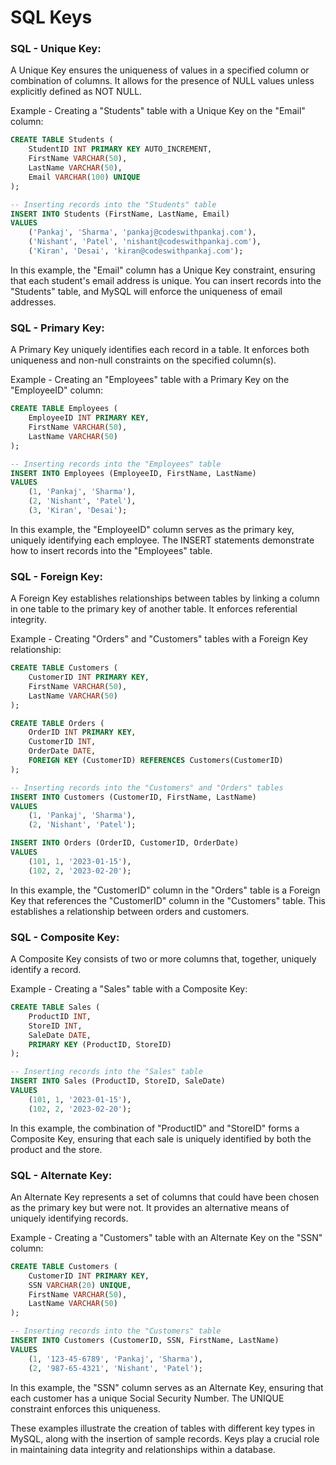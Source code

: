 # SQL Keys

### SQL - Unique Key:

A Unique Key ensures the uniqueness of values in a specified column or combination of columns. It allows for the presence of NULL values unless explicitly defined as NOT NULL.

Example - Creating a "Students" table with a Unique Key on the "Email" column:

```sql
CREATE TABLE Students (
    StudentID INT PRIMARY KEY AUTO_INCREMENT,
    FirstName VARCHAR(50),
    LastName VARCHAR(50),
    Email VARCHAR(100) UNIQUE
);

-- Inserting records into the "Students" table
INSERT INTO Students (FirstName, LastName, Email)
VALUES
    ('Pankaj', 'Sharma', 'pankaj@codeswithpankaj.com'),
    ('Nishant', 'Patel', 'nishant@codeswithpankaj.com'),
    ('Kiran', 'Desai', 'kiran@codeswithpankaj.com');
```

In this example, the "Email" column has a Unique Key constraint, ensuring that each student's email address is unique. You can insert records into the "Students" table, and MySQL will enforce the uniqueness of email addresses.

### SQL - Primary Key:

A Primary Key uniquely identifies each record in a table. It enforces both uniqueness and non-null constraints on the specified column(s).

Example - Creating an "Employees" table with a Primary Key on the "EmployeeID" column:

```sql
CREATE TABLE Employees (
    EmployeeID INT PRIMARY KEY,
    FirstName VARCHAR(50),
    LastName VARCHAR(50)
);

-- Inserting records into the "Employees" table
INSERT INTO Employees (EmployeeID, FirstName, LastName)
VALUES
    (1, 'Pankaj', 'Sharma'),
    (2, 'Nishant', 'Patel'),
    (3, 'Kiran', 'Desai');
```

In this example, the "EmployeeID" column serves as the primary key, uniquely identifying each employee. The INSERT statements demonstrate how to insert records into the "Employees" table.

### SQL - Foreign Key:

A Foreign Key establishes relationships between tables by linking a column in one table to the primary key of another table. It enforces referential integrity.

Example - Creating "Orders" and "Customers" tables with a Foreign Key relationship:

```sql
CREATE TABLE Customers (
    CustomerID INT PRIMARY KEY,
    FirstName VARCHAR(50),
    LastName VARCHAR(50)
);

CREATE TABLE Orders (
    OrderID INT PRIMARY KEY,
    CustomerID INT,
    OrderDate DATE,
    FOREIGN KEY (CustomerID) REFERENCES Customers(CustomerID)
);

-- Inserting records into the "Customers" and "Orders" tables
INSERT INTO Customers (CustomerID, FirstName, LastName)
VALUES
    (1, 'Pankaj', 'Sharma'),
    (2, 'Nishant', 'Patel');

INSERT INTO Orders (OrderID, CustomerID, OrderDate)
VALUES
    (101, 1, '2023-01-15'),
    (102, 2, '2023-02-20');
```

In this example, the "CustomerID" column in the "Orders" table is a Foreign Key that references the "CustomerID" column in the "Customers" table. This establishes a relationship between orders and customers.

### SQL - Composite Key:

A Composite Key consists of two or more columns that, together, uniquely identify a record.

Example - Creating a "Sales" table with a Composite Key:

```sql
CREATE TABLE Sales (
    ProductID INT,
    StoreID INT,
    SaleDate DATE,
    PRIMARY KEY (ProductID, StoreID)
);

-- Inserting records into the "Sales" table
INSERT INTO Sales (ProductID, StoreID, SaleDate)
VALUES
    (101, 1, '2023-01-15'),
    (102, 2, '2023-02-20');
```

In this example, the combination of "ProductID" and "StoreID" forms a Composite Key, ensuring that each sale is uniquely identified by both the product and the store.

### SQL - Alternate Key:

An Alternate Key represents a set of columns that could have been chosen as the primary key but were not. It provides an alternative means of uniquely identifying records.

Example - Creating a "Customers" table with an Alternate Key on the "SSN" column:

```sql
CREATE TABLE Customers (
    CustomerID INT PRIMARY KEY,
    SSN VARCHAR(20) UNIQUE,
    FirstName VARCHAR(50),
    LastName VARCHAR(50)
);

-- Inserting records into the "Customers" table
INSERT INTO Customers (CustomerID, SSN, FirstName, LastName)
VALUES
    (1, '123-45-6789', 'Pankaj', 'Sharma'),
    (2, '987-65-4321', 'Nishant', 'Patel');
```

In this example, the "SSN" column serves as an Alternate Key, ensuring that each customer has a unique Social Security Number. The UNIQUE constraint enforces this uniqueness.

These examples illustrate the creation of tables with different key types in MySQL, along with the insertion of sample records. Keys play a crucial role in maintaining data integrity and relationships within a database.
